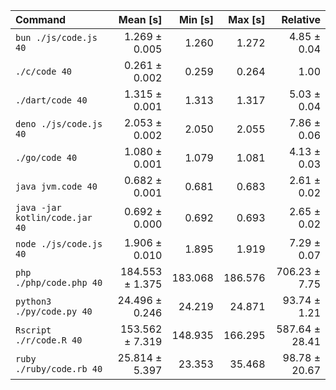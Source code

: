 | Command | Mean [s] | Min [s] | Max [s] | Relative |
|:---|---:|---:|---:|---:|
| `bun ./js/code.js 40` | 1.269 ± 0.005 | 1.260 | 1.272 | 4.85 ± 0.04 |
| `./c/code 40` | 0.261 ± 0.002 | 0.259 | 0.264 | 1.00 |
| `./dart/code 40` | 1.315 ± 0.001 | 1.313 | 1.317 | 5.03 ± 0.04 |
| `deno ./js/code.js 40` | 2.053 ± 0.002 | 2.050 | 2.055 | 7.86 ± 0.06 |
| `./go/code 40` | 1.080 ± 0.001 | 1.079 | 1.081 | 4.13 ± 0.03 |
| `java jvm.code 40` | 0.682 ± 0.001 | 0.681 | 0.683 | 2.61 ± 0.02 |
| `java -jar kotlin/code.jar 40` | 0.692 ± 0.000 | 0.692 | 0.693 | 2.65 ± 0.02 |
| `node ./js/code.js 40` | 1.906 ± 0.010 | 1.895 | 1.919 | 7.29 ± 0.07 |
| `php ./php/code.php 40` | 184.553 ± 1.375 | 183.068 | 186.576 | 706.23 ± 7.75 |
| `python3 ./py/code.py 40` | 24.496 ± 0.246 | 24.219 | 24.871 | 93.74 ± 1.21 |
| `Rscript ./r/code.R 40` | 153.562 ± 7.319 | 148.935 | 166.295 | 587.64 ± 28.41 |
| `ruby ./ruby/code.rb 40` | 25.814 ± 5.397 | 23.353 | 35.468 | 98.78 ± 20.67 |
